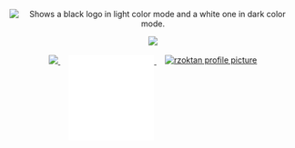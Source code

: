 <p align="center">
  <picture>
  <source media="(prefers-color-scheme: dark)" srcset="https://streak-stats.demolab.com?user=rzoktan&theme=dark&hide_border=true&background=0D1117&stroke=ffffff&ring=FE0034&fire=FE0034&currStreakLabel=EBEBEB" width = 500>
  <source media="(prefers-color-scheme: light)" srcset="https://streak-stats.demolab.com?user=rzoktan&hide_border=true&background=FFFFFF&ring=FE0034&fire=FE0034&currStreakLabel=FE0034" width = 500>
  <img alt="Shows a black logo in light color mode and a white one in dark color mode." src="">
</picture>
</p>
<p align="center">
  <a>
      <img media="(prefers-color-scheme: dark)" src="https://skillicons.dev/icons?i=nodejs,js,ts,vscode,linux,java,html,python,golang,css,react,nextjs,gcp,aws,vercel,tailwind,selenium,discord,github,md,xd,pr,ae,ps&theme=dark&perline=25" />
  </a>
</p>
<div align="center">
  <a href="https://open.spotify.com/playlist/0SF7WgNNHC0ALU0a3IGmT7">
    <img media="(prefers-color-scheme: dark)" src="https://spodify.gewang.wiki/api/spotify?background_color=0d1117&border_color=0d1117" />
  </a>
  <a href="https://github.com/rz.oktan/rz.oktan">
    <img src="/assets/images/ig320.svg?example=foo&sanitize=true" width="150" height="auto" alt="rzoktan profile picture" style="vertical-align: top; margin-left: 15px;  margin-bottom: 1.5rem;"/>
  </a>
  <a href="https://www.instagram.com/rz.oktan/">
    <img src="https://github.com/rzoktan/rzoktan/blob/main/assets/images/ig240.png" width="auto" height="133" alt="rzoktan profile picture" style="vertical-align: top; margin-left: 15px;"/>
  </a>
</div>
<img src="https://record.gewang.wiki/entry/1/" onError="this.style.display = 'none';" alt=""/>
